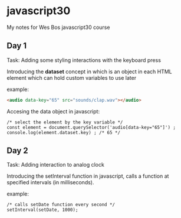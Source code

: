 # javascript30
My notes for Wes Bos javascript30 course

## Day 1
Task: Adding some styling interactions with the keyboard press

Introducing the **dataset** concept in which is an object in each HTML element which can hold custom variables to use later

example:
```HTML
<audio data-key="65" src="sounds/clap.wav"></audio>
```
Accesing the data object in javascript:
```JS
/* select the element by the key variable */
const element = document.querySelector('audio[data-key="65"]') ;
console.log(element.dataset.key) ; /* 65 */
```

## Day 2
Task: Adding interaction to analog clock

Introducing the setInterval function in javascript, calls a function at specified intervals (in milliseconds).

example:
```JS
/* calls setDate function every second */
setInterval(setDate, 1000);
```
